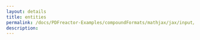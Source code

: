 ```yaml
---
layout: details
title: entities
permalink: /docs/PDFreactor-Examples/compoundFormats/mathjax/jax/input/MathML/entities/
description: 
---
```





